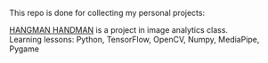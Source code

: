 This repo is done for collecting my personal projects:

[HANGMAN HANDMAN](https://github.com/sujarins/project/tree/main/HANGMAN%20(Image%20Analytic)) is a project in image analytics class. 
<br>Learning lessons: Python, TensorFlow, OpenCV, Numpy, MediaPipe, Pygame
<br><br>


   
